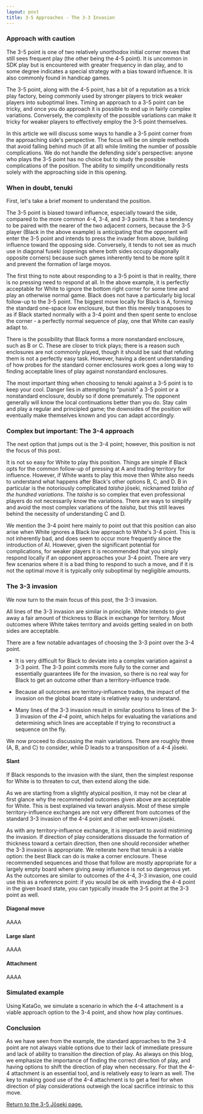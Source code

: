 ```yaml
---
layout: post
title: 3-5 Approaches - The 3-3 Invasion
---
```


<link rel="stylesheet" type="text/css" href="/assets/css/besogo.css">
<link rel="stylesheet" type="text/css" href="/assets/css/board-wood.css">

<script src="/assets/js/besogo.js"></script>
<script src="/assets/js/editor.js"></script>
<script src="/assets/js/gameRoot.js"></script>
<script src="/assets/js/svgUtil.js"></script>
<script src="/assets/js/parseSgf.js"></script>
<script src="/assets/js/loadSgf.js"></script>
<script src="/assets/js/saveSgf.js"></script>
<script src="/assets/js/boardDisplay.js"></script>
<script src="/assets/js/coord.js"></script>
<script src="/assets/js/toolPanel.js"></script>
<script src="/assets/js/filePanel.js"></script>
<script src="/assets/js/controlPanel.js"></script>
<script src="/assets/js/namesPanel.js"></script>
<script src="/assets/js/commentPanel.js"></script>
<script src="/assets/js/treePanel.js"></script>

<body onload="besogo.autoInit()">

<section markdown="1">

### Approach with caution

</section>

<div class="besogo-viewer" realstones="on" maxwidth="800" nowheel="true" coord="western" orient="portrait" panels="control+tree" portratio="none" sgf="/assets/sgf/2022-07-29-sgf/01.sgf"></div>

<section markdown="1">

The 3-5 point is one of two relatively unorthodox initial corner moves that still sees frequent play (the other being the 4-5 point).
It is uncommon in SDK play but is encountered with greater frequency in dan play, and to some degree indicates a special strategy with a bias toward influence.
It is also commonly found in handicap games.

The 3-5 point, along with the 4-5 point, has a bit of a reputation as a trick play factory, being commonly used by stronger players to trick weaker players into suboptimal lines.
Timing an approach to a 3-5 point can be tricky, and once you do approach it is possible to end up in fairly complex variations.
Conversely, the complexity of the possible variations can make it tricky for weaker players to effectively employ the 3-5 point themselves.

In this article we will discuss some ways to handle a 3-5 point corner from the approaching side's perspective.
The focus will be on simple methods that avoid falling behind much (if at all) while limiting the number of possible complications.
We do not handle the defending side's perspective: anyone who plays the 3-5 point has no choice but to study the possible complications of the position.
The ability to simplify unconditionally rests solely with the approaching side in this opening.

### When in doubt, tenuki

</section>

<div class="besogo-viewer" realstones="on" maxwidth="800" nowheel="true" coord="western" orient="portrait" panels="control+tree" portratio="none" sgf="/assets/sgf/2022-07-29-sgf/02.sgf"></div>

<section markdown="1">

First, let's take a brief moment to understand the position.

The 3-5 point is biased toward influence, especially toward the side, compared to the more common 4-4, 3-4, and 3-3 points.
It has a tendency to be paired with the nearer of the two adjacent corners, because the 3-5 player (Black in the above example) is anticipating that the opponent will enter the 3-5 point and intends to press the invader from above, building influence toward the opposing side.
Conversely, it tends to not see as much use in diagonal fuseki (openings where both sides occupy diagonally opposite corners) because such games inherently tend to be more split it and prevent the formation of large moyos.

The first thing to note about responding to a 3-5 point is that in reality, there is no pressing need to respond at all.
In the above example, it is perfectly acceptable for White to ignore the bottom right corner for some time and play an otherwise normal game.
Black does not have a particularly big local follow-up to the 3-5 point.
The biggest move locally for Black is A, forming the standard one-space low enclosure, but then this merely transposes to as if Black started normally with a 3-4 point and then spent sente to enclose the corner - a perfectly normal sequence of play, one that White can easily adapt to.

There is the possibility that Black forms a more nonstandard enclosure, such as B or C.
These are closer to trick plays; there is a reason such enclosures are not commonly played, though it should be said that refuting them is not a perfectly easy task.
However, having a decent understanding of how probes for the standard corner enclosures work goes a long way to finding acceptable lines of play against nonstandard enclosures.

The most important thing when choosing to tenuki against a 3-5 point is to keep your cool.
Danger lies in attempting to "punish" a 3-5 point or a nonstandard enclosure, doubly so if done prematurely.
The opponent generally will know the local continuations better than you do.
Stay calm and play a regular and principled game; the downsides of the position will eventually make themselves known and you can adapt accordingly.

### Complex but important: The 3-4 approach

</section>

<div class="besogo-viewer" realstones="on" maxwidth="800" nowheel="true" coord="western" orient="portrait" panels="control+tree+comment" portratio="none" sgf="/assets/sgf/2022-07-29-sgf/03.sgf"></div>

<section markdown="1">

The next option that jumps out is the 3-4 point; however, this position is not the focus of this post.

It is not so easy for White to play this position.
Things are simple if Black opts for the common follow-up of pressing at A and trading territory for influence.
However, if White wants to play this move then White also needs to understand what happens after Black's other options B, C, and D.
B in particular is the notoriously complicated *taisha* jōseki, nicknamed *taisha of the hundred variations*.
The *taisha* is so complex that even professional players do not necessarily know the variations.
There are ways to simplify and avoid the most complex variations of the *taisha*, but this still leaves behind the necessity of understanding C and D.

We mention the 3-4 point here mainly to point out that this position can also arise when White ignores a Black low approach to White's 3-4 point.
This is not inherently bad, and does seem to occur more frequently since the introduction of AI.
However, given the significant potential for complications, for weaker players it is recommended that you simply respond locally if an opponent approaches your 3-4 point.
There are very few scenarios where it is a bad thing to respond to such a move, and if it is not the optimal move it is typically only suboptimal by negligible amounts.

### The 3-3 invasion

</section>

<div class="besogo-viewer" realstones="on" maxwidth="800" nowheel="true" coord="western" orient="portrait" panels="control+tree+comment" portratio="none" sgf="/assets/sgf/2022-07-29-sgf/04.sgf"></div>

<section markdown="1">

We now turn to the main focus of this post, the 3-3 invasion.

All lines of the 3-3 invasion are similar in principle.
White intends to give away a fair amount of thickness to Black in exchange for territory.
Most outcomes where White takes territory and avoids getting sealed in on both sides are acceptable.

There are a few notable advantages of choosing the 3-3 point over the 3-4 point.

* It is very difficult for Black to deviate into a complex variation against a 3-3 point. The 3-3 point commits more fully to the corner and essentially guarantees life for the invasion, so there is no real way for Black to get an outcome other than a territory-influence trade.

* Because all outcomes are territory-influence trades, the impact of the invasion on the global board state is relatively easy to understand.

* Many lines of the 3-3 invasion result in similar positions to lines of the 3-3 invasion of the *4-4* point, which helps for evaluating the variations and determining which lines are acceptable if trying to reconstruct a sequence on the fly.

We now proceed to discussing the main variations.
There are roughly three (A, B, and C) to consider, while D leads to a transposition of a 4-4 jōseki.

#### Slant

</section>

<div class="besogo-viewer" realstones="on" maxwidth="800" nowheel="true" coord="western" orient="portrait" panels="control+tree+comment" portratio="none" sgf="/assets/sgf/2022-07-29-sgf/05.sgf"></div>

<section markdown="1">

If Black responds to the invasion with the slant, then the simplest response for White is to threaten to cut, then extend along the side.

As we are starting from a slightly atypical position, it may not be clear at first glance why the recommended outcomes given above are acceptable for White.
This is best explained via tewari analysis.
Most of these simple territory-influence exchanges are not very different from outcomes of the standard 3-3 invasion of the 4-4 point and other well-known jōseki.

As with any territory-influence exchange, it is important to avoid mistiming the invasion.
If direction of play considerations dissuade the formation of thickness toward a certain direction, then one should reconsider whether the 3-3 invasion is appropriate.
We reiterate here that tenuki is a viable option: the best Black can do is make a corner enclosure.
These recommended sequences and those that follow are mostly appropriate for a largely empty board where giving away influence is not so dangerous yet.
As the outcomes are similar to outcomes of the 4-4, 3-3 invasion, one could use this as a reference point: if you would be ok with invading the 4-4 point in the given board state, you can typically invade the 3-5 point at the 3-3 point as well.

#### Diagonal move

</section>

<div class="besogo-viewer" realstones="on" maxwidth="800" nowheel="true" coord="western" orient="portrait" panels="control+tree+comment" portratio="none" sgf="/assets/sgf/2022-07-29-sgf/05.sgf"></div>

<section markdown="1">

AAAA

#### Large slant
</section>

<div class="besogo-viewer" realstones="on" maxwidth="800" nowheel="true" coord="western" orient="portrait" panels="control+tree+comment" portratio="none" sgf="/assets/sgf/2022-07-29-sgf/05.sgf"></div>

<section markdown="1">

AAAA

#### Attachment

</section>

<div class="besogo-viewer" realstones="on" maxwidth="800" nowheel="true" coord="western" orient="portrait" panels="control+tree+comment" portratio="none" sgf="/assets/sgf/2022-07-29-sgf/05.sgf"></div>

<section markdown="1">

AAAA

### Simulated example

Using KataGo, we simulate a scenario in which the 4-4 attachment is a viable approach option to the 3-4 point, and show how play continues.

</section>

<div class="besogo-viewer" realstones="on" maxwidth="800" nowheel="true" coord="western" panels="control+tree+comment" orient="portrait" portratio="none" sgf="/assets/sgf/2021-08-03-sgf/06.sgf"></div>

<section markdown="1">


### Conclusion

As we have seen from the example, the standard approaches to the 3-4 point are not always viable options due to their lack of immediate pressure and lack of ability to transition the direction of play.
As always on this blog, we emphasize the importance of finding the correct direction of play, and having options to shift the direction of play when necessary.
For that the 4-4 attachment is an essential tool, and is relatively easy to learn as well.
The key to making good use of the 4-4 attachment is to get a feel for when direction of play considerations outweigh the local sacrifice intrinsic to this move.


[Return to the 3-5 Jōseki page.](/35/)

</section>
